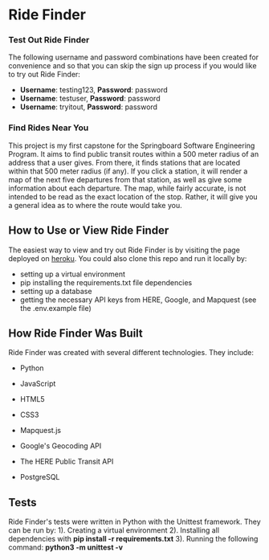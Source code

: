 # Ride Finder

### Test Out Ride Finder

The following username and password combinations have been created for convenience and so that you can skip the sign up process if you would like to try out Ride Finder:
- **Username**: testing123, **Password**: password
- **Username**: testuser, **Password**: password
- **Username**: tryitout, **Password**: password

### Find Rides Near You

This project is my first capstone for the Springboard Software Engineering Program. It aims to find public transit routes within a 500 meter radius of an address that a user gives. From there, it finds stations that are located within that 500 meter radius (if any). If you click a station, it will render a map of the next five departures from that station, as well as give some information about each departure. The map, while fairly accurate, is not intended to be read as the exact location of the stop. Rather, it will give you a general idea as to where the route would take you.

## How to Use or View Ride Finder
The easiest way to view and try out Ride Finder is by visiting the page deployed on [heroku]. You could also clone this repo and run it locally by:
- setting up a virtual environment
- pip installing the requirements.txt file dependencies
- setting up a database
- getting the necessary API keys from HERE, Google, and Mapquest (see the .env.example file)

## How Ride Finder Was Built
Ride Finder was created with several different technologies. They include:
- Python
- JavaScript
- HTML5
- CSS3
- Mapquest.js
- Google's Geocoding API
- The HERE Public Transit API
- PostgreSQL

   [heroku]: <http://find-rides.herokuapp.com>

## Tests
Ride Finder's tests were written in Python with the Unittest framework. They can be run by:
1). Creating a virtual environment
2). Installing all dependencies with **pip install -r requirements.txt**
3). Running the following command: **python3 -m unittest -v**
   

